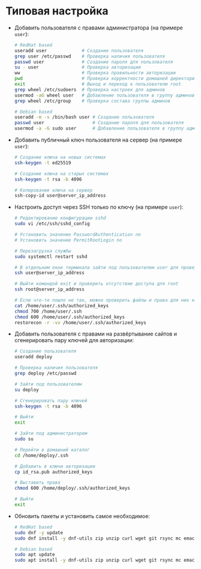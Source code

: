 # Типовая настройка

- Добавить пользователя с правами администратора (на примере `user`):

  ```bash
  # RedHat based
  useradd user             # Создание пользователя
  grep user /etc/passwd    # Проверка наличия пользователя
  passwd user              # Создание пароля для пользователя
  su - user                # Проверка авторизации
  ww                       # Проверка правильности авторизации
  pwd                      # Проверка корректности домашней директории
  exit                     # Выход и переход к пользователю root
  grep wheel /etc/sudoers  # Проверка настроек для админов
  usermod -aG wheel user   # Добавление пользователя в группу админов
  grep wheel /etc/group    # Проверка состава группы админов

  # Debian based
  useradd -m -s /bin/bash user # Создание пользователя
  passwd user                  # Создание пароля для пользователя
  usermod -a -G sudo user      # Добавление пользователя в группу админов
  ```

- Добавить публичный ключ пользователя на сервер (на примере `user`):

  ```bash
  # Создание ключа на новых системах
  ssh-keygen -t ed25519

  # Создание ключа на старых системах
  ssh-keygen -t rsa -b 4096

  # Копирование ключа на сервер
  ssh-copy-id user@server_ip_address
  ```
- Настроить доступ через SSH только по ключу (на примере `user`):

  ```bash
  # Редактирование конфигурации sshd
  sudo vi /etc/ssh/sshd_config

  # Установить значение PasswordAuthentication no
  # Установить значение PermitRootLogin no

  # Перезагрузка службы
  sudo systemctl restart sshd

  # В отдельном окне терминала зайти под пользователем user для проверки
  ssh user@server_ip_address

  # Выйти командой exit и проверить отсутствие доступа для root
  ssh root@server_ip_address

  # Если что-то пошло не так, можно проверить файлы и права для них на сервере
  cat /home/user/.ssh/authorized_keys
  chmod 700 /home/user/.ssh
  chmod 600 /home/user/.ssh/authorized_keys
  restorecon -r -vv /home/user/.ssh/authorized_keys
  ```

- Добавить пользователя с правами на развёртывание сайтов и сгенерировать пару ключей для авторизации:

  ```bash
  # Создание пользователя
  useradd deploy

  # Проверка наличия пользователя
  grep deploy /etc/passwd
  
  # Зайти под пользователем
  su deploy

  # Сгенерировать пару ключей
  ssh-keygen -t rsa -b 4096
  
  # Выйти
  exit
  
  # Зайти под администратором
  sudo su

  # Перейти в домашний каталог
  cd /home/deploy/.ssh

  # Добавить в ключи авторизации
  cp id_rsa.pub authorized_keys

  # Выставить права
  chmod 600 /home/deploy/.ssh/authorized_keys
  
  # Выйти
  exit
  ```

- Обновить пакеты и установить самое необходимое:

  ```bash
  # RedHat based
  sudo dnf -y update
  sudo dnf install -y dnf-utils zip unzip curl wget git rsync mc emacs tmux nano vim

  # Debian based
  sudo apt update
  sudo apt install -y dnf-utils zip unzip curl wget git rsync mc emacs tmux nano vim
  ```
